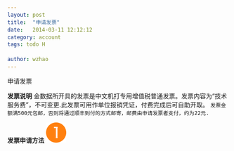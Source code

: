 ```yaml
---
layout: post
title:  "申请发票"
date:   2014-03-11 12:12:12
category: account
tags: todo H

author: wzhao
---
```


申请发票

**发票说明**
金数据所开具的发票是中文机打专用增值税普通发票。发票内容为“技术服务费”，不可变更.此发票可用作单位报销凭证，付费完成后可自助开取。
`发票金额满500元包邮，否则将通过顺丰到付的方式邮寄，邮费由申请发票者支付，约为22元.`

**发票申请方法**
![tool-manager](../images/digital-1.png)